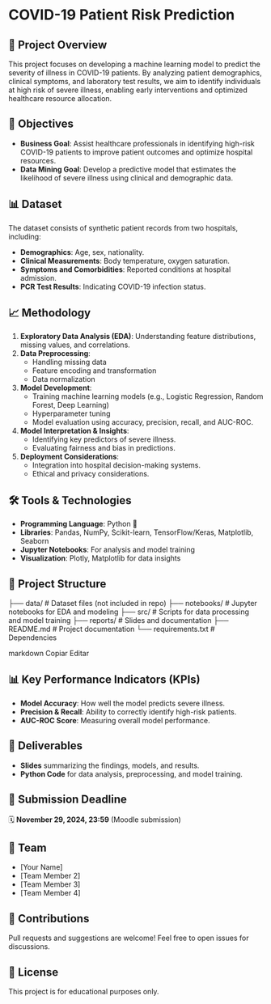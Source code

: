 # COVID-19 Patient Risk Prediction

## 📌 Project Overview
This project focuses on developing a machine learning model to predict the severity of illness in COVID-19 patients. By analyzing patient demographics, clinical symptoms, and laboratory test results, we aim to identify individuals at high risk of severe illness, enabling early interventions and optimized healthcare resource allocation.

## 🎯 Objectives
- **Business Goal**: Assist healthcare professionals in identifying high-risk COVID-19 patients to improve patient outcomes and optimize hospital resources.
- **Data Mining Goal**: Develop a predictive model that estimates the likelihood of severe illness using clinical and demographic data.

## 📊 Dataset
The dataset consists of synthetic patient records from two hospitals, including:
- **Demographics**: Age, sex, nationality.
- **Clinical Measurements**: Body temperature, oxygen saturation.
- **Symptoms and Comorbidities**: Reported conditions at hospital admission.
- **PCR Test Results**: Indicating COVID-19 infection status.

## 📈 Methodology
1. **Exploratory Data Analysis (EDA)**: Understanding feature distributions, missing values, and correlations.
2. **Data Preprocessing**:
   - Handling missing data
   - Feature encoding and transformation
   - Data normalization
3. **Model Development**:
   - Training machine learning models (e.g., Logistic Regression, Random Forest, Deep Learning)
   - Hyperparameter tuning
   - Model evaluation using accuracy, precision, recall, and AUC-ROC.
4. **Model Interpretation & Insights**:
   - Identifying key predictors of severe illness.
   - Evaluating fairness and bias in predictions.
5. **Deployment Considerations**:
   - Integration into hospital decision-making systems.
   - Ethical and privacy considerations.

## 🛠️ Tools & Technologies
- **Programming Language**: Python 🐍
- **Libraries**: Pandas, NumPy, Scikit-learn, TensorFlow/Keras, Matplotlib, Seaborn
- **Jupyter Notebooks**: For analysis and model training
- **Visualization**: Plotly, Matplotlib for data insights

## 📁 Project Structure
├── data/ # Dataset files (not included in repo) ├── notebooks/ # Jupyter notebooks for EDA and modeling ├── src/ # Scripts for data processing and model training ├── reports/ # Slides and documentation ├── README.md # Project documentation └── requirements.txt # Dependencies

markdown
Copiar
Editar

## 📊 Key Performance Indicators (KPIs)
- **Model Accuracy**: How well the model predicts severe illness.
- **Precision & Recall**: Ability to correctly identify high-risk patients.
- **AUC-ROC Score**: Measuring overall model performance.

## 🚀 Deliverables
- **Slides** summarizing the findings, models, and results.
- **Python Code** for data analysis, preprocessing, and model training.

## 📅 Submission Deadline
🗓 **November 29, 2024, 23:59** (Moodle submission)

## 📌 Team
- [Your Name]
- [Team Member 2]
- [Team Member 3]
- [Team Member 4]

## 🤝 Contributions
Pull requests and suggestions are welcome! Feel free to open issues for discussions.

## 📜 License
This project is for educational purposes only.
